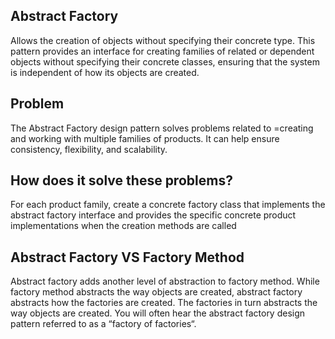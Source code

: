 ## Abstract Factory

Allows the creation of objects without specifying their concrete type. This pattern provides an interface for
creating families of related or dependent objects without specifying their concrete classes, ensuring that the system is independent of how its objects are created.

## Problem

The Abstract Factory design pattern solves problems related to =creating and working with multiple families of products. It can help ensure consistency, flexibility, and scalability.

## How does it solve these problems?

For each product family, create a concrete factory class that implements the abstract factory interface and provides the specific concrete product implementations when the creation methods are called

## Abstract Factory VS Factory Method

Abstract factory adds another level of abstraction to factory method. While factory method abstracts the way objects are created,
abstract factory abstracts how the factories are created. The factories in turn abstracts the way objects are created.
You will often hear the abstract factory design pattern referred to as a “factory of factories“.
